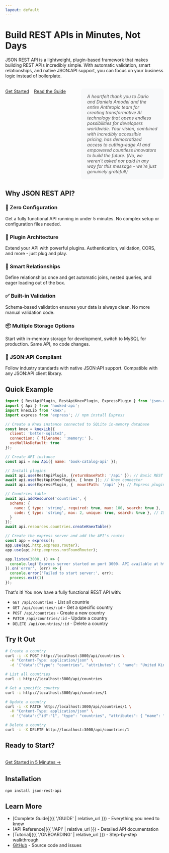 ```yaml
---
layout: default
---
```


# Build REST APIs in Minutes, Not Days

JSON REST API is a lightweight, plugin-based framework that makes building REST APIs incredibly simple. With automatic validation, smart relationships, and native JSON:API support, you can focus on your business logic instead of boilerplate.

<div style="display: flex; gap: 24px; margin: 32px 0; align-items: flex-start;">
  <div style="display: flex; gap: 16px; flex-wrap: wrap;">
    <a href="{{ '/QUICKSTART' | relative_url }}" class="button">Get Started</a>
    <a href="{{ '/GUIDE' | relative_url }}" class="button secondary">Read the Guide</a>
  </div>
  
  <div style="background: #f8f9fa; border-radius: 8px; padding: 16px 20px; font-style: italic; color: #555; flex: 1; margin-left: 24px;">
    A heartfelt thank you to Dario and Daniela Amodei and the entire Anthropic team for creating transformative AI technology that opens endless possibilities for developers worldwide. Your vision, combined with incredibly accessible pricing, has democratized access to cutting-edge AI and empowered countless innovators to build the future. (No, we weren't asked nor paid in any way for this message - we're just genuinely grateful!)
  </div>
</div>

## Why JSON REST API?

<div class="feature-grid">
  <div class="feature-card">
    <h3>🚀 Zero Configuration</h3>
    <p>Get a fully functional API running in under 5 minutes. No complex setup or configuration files needed.</p>
  </div>
  
  <div class="feature-card">
    <h3>🔌 Plugin Architecture</h3>
    <p>Extend your API with powerful plugins. Authentication, validation, CORS, and more - just plug and play.</p>
  </div>
  
  <div class="feature-card">
    <h3>🔗 Smart Relationships</h3>
    <p>Define relationships once and get automatic joins, nested queries, and eager loading out of the box.</p>
  </div>
  
  <div class="feature-card">
    <h3>✅ Built-in Validation</h3>
    <p>Schema-based validation ensures your data is always clean. No more manual validation code.</p>
  </div>
  
  <div class="feature-card">
    <h3>📦 Multiple Storage Options</h3>
    <p>Start with in-memory storage for development, switch to MySQL for production. Same API, no code changes.</p>
  </div>
  
  <div class="feature-card">
    <h3>🎯 JSON:API Compliant</h3>
    <p>Follow industry standards with native JSON:API support. Compatible with any JSON:API client library.</p>
  </div>
  
  <!--
  <div class="feature-card">
    <h3>🌐 Microservices Ready</h3>
    <p>Build distributed systems with native microservices support. Multiple transports, service discovery, and more.</p>
  </div>
  
  <div class="feature-card">
    <h3>🎭 CQRS Support</h3>
    <p>Implement Command Query Responsibility Segregation with event sourcing, projections, and sagas.</p>
  </div>
  
  <div class="feature-card">
    <h3>🔄 API Gateway</h3>
    <p>Transform into an API gateway to orchestrate external services with circuit breakers and saga support.</p>
  </div>
  -->
</div>

## Quick Example

```javascript
import { RestApiPlugin, RestApiKnexPlugin, ExpressPlugin } from 'json-rest-api';
import { Api } from 'hooked-api';
import knexLib from 'knex';
import express from 'express'; // npm install Express

// Create a Knex instance connected to SQLite in-memory database
const knex = knexLib({
  client: 'better-sqlite3',
  connection: { filename: ':memory:' },
  useNullAsDefault: true
});

// Create API instance
const api = new Api({ name: 'book-catalog-api' });

// Install plugins
await api.use(RestApiPlugin, {returnBasePath: '/api' }); // Basic REST plugin
await api.use(RestApiKnexPlugin, { knex }); // Knex connector
await api.use(ExpressPlugin, {  mountPath: '/api' }); // Express plugin

// Countries table
await api.addResource('countries', {
  schema: {
    name: { type: 'string', required: true, max: 100, search: true },
    code: { type: 'string', max: 2, unique: true, search: true }, // ISO country code
  }
});
await api.resources.countries.createKnexTable()

// Create the express server and add the API's routes 
const app = express();
app.use(api.http.express.router);
app.use(api.http.express.notFoundRouter);

app.listen(3000, () => {
  console.log('Express server started on port 3000. API available at http://localhost:3000/api');
}).on('error', (err) => {
  console.error('Failed to start server:', err);
  process.exit(1)
});
```

That's it! You now have a fully functional REST API with:

- `GET /api/countries` - List all countrie
- `GET /api/countries/:id` - Get a specific country
- `POST /api/countries` - Create a new country
- `PATCH /api/countries/:id` - Update a country
- `DELETE /api/countries/:id` - Delete a country

## Try It Out

```bash
# Create a country
curl -i -X POST http://localhost:3000/api/countries \
  -H "Content-Type: application/json" \
  -d '{"data":{"type": "countries", "attributes": { "name": "United Kingdom", "code": "UK" }}}'

# List all countries
curl -i http://localhost:3000/api/countries

# Get a specific country
curl -i http://localhost:3000/api/countries/1

# Update a country
curl -i -X PATCH http://localhost:3000/api/countries/1 \
  -H "Content-Type: application/json" \
  -d '{"data":{"id":"1", "type": "countries", "attributes": { "name": "England", "code": "UK" }}}'

# Delete a country
curl -i -X DELETE http://localhost:3000/api/countries/1
```

## Ready to Start?

<div style="margin: 32px 0;">
  <a href="{{ '/QUICKSTART' | relative_url }}" class="button">Get Started in 5 Minutes →</a>
</div>

## Installation

```bash
npm install json-rest-api
```

## Learn More

- [Complete Guide]({{ '/GUIDE' | relative_url }}) - Everything you need to know
- [API Reference]({{ '/API' | relative_url }}) - Detailed API documentation
- [Tutorial]({{ '/ONBOARDING' | relative_url }}) - Step-by-step walkthrough
- [GitHub](https://github.com/mobily-enterprises/json-rest-api) - Source code and issues

